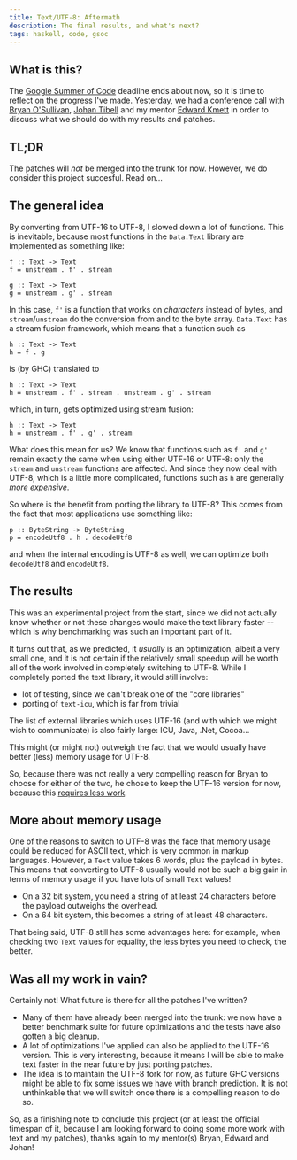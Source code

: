 ```yaml
---
title: Text/UTF-8: Aftermath
description: The final results, and what's next?
tags: haskell, code, gsoc
---
```


## What is this?

The [Google Summer of Code][gsoc] deadline ends about now, so it is time to
reflect on the progress I've made. Yesterday, we had a conference call with
[Bryan O'Sullivan], [Johan Tibell] and my mentor [Edward Kmett] in order to
discuss what we should do with my results and patches.

[gsoc]: http://socghop.appspot.com
[Bryan O'Sullivan]: http://www.serpentine.com/blog/
[Johan Tibell]: http://blog.johantibell.com/
[Edward Kmett]: http://comonad.com/

## TL;DR

The patches will *not* be merged into the trunk for now. However, we do consider
this project succesful. Read on...

## The general idea

By converting from UTF-16 to UTF-8, I slowed down a lot of functions. This is
inevitable, because most functions in the `Data.Text` library are implemented as
something like:

~~~~~{.haskell}
f :: Text -> Text
f = unstream . f' . stream

g :: Text -> Text
g = unstream . g' . stream
~~~~~

In this case, `f'` is a function that works on *characters* instead of bytes,
and `stream`/`unstream` do the conversion from and to the byte array.
`Data.Text` has a stream fusion framework, which means that a function such as

~~~~~{.haskell}
h :: Text -> Text
h = f . g
~~~~~

is (by GHC) translated to

~~~~~{.haskell}
h :: Text -> Text
h = unstream . f' . stream . unstream . g' . stream
~~~~~

which, in turn, gets optimized using stream fusion:

~~~~~{.haskell}
h :: Text -> Text
h = unstream . f' . g' . stream
~~~~~

What does this mean for us? We know that functions such as `f'` and `g'` remain
exactly the same when using either UTF-16 or UTF-8: only the `stream` and
`unstream` functions are affected. And since they now deal with UTF-8, which is
a little more complicated, functions such as `h` are generally *more expensive*.

So where is the benefit from porting the library to UTF-8? This comes from the
fact that most applications use something like:

~~~~~{.haskell}
p :: ByteString -> ByteString
p = encodeUtf8 . h . decodeUtf8
~~~~~

and when the internal encoding is UTF-8 as well, we can optimize both
`decodeUtf8` and `encodeUtf8`.

## The results

This was an experimental project from the start, since we did not actually know
whether or not these changes would make the text library faster -- which is why
benchmarking was such an important part of it.

It turns out that, as we predicted, it *usually* is an optimization, albeit a
very small one, and it is not certain if the relatively small speedup will be
worth all of the work involved in completely switching to UTF-8. While I
completely ported the text library, it would still involve:

- lot of testing, since we can't break one of the "core libraries"
- porting of `text-icu`, which is far from trivial

The list of external libraries which uses UTF-16 (and with which we might wish
to communicate) is also fairly large: ICU, Java, .Net, Cocoa...

This might (or might not) outweigh the fact that we would usually have better
(less) memory usage for UTF-8.

So, because there was not really a very compelling reason for Bryan to choose
for either of the two, he chose to keep the UTF-16 version for now, because this
[requires less work](http://en.wikipedia.org/wiki/Path_of_least_resistance).

## More about memory usage

One of the reasons to switch to UTF-8 was the face that memory usage could be
reduced for ASCII text, which is very common in markup languages. However, a
`Text` value takes 6 words, plus the payload in bytes. This means that
converting to UTF-8 usually would not be such a big gain in terms of memory
usage if you have lots of small `Text` values!

- On a 32 bit system, you need a string of at least 24 characters before the
  payload outweighs the overhead.
- On a 64 bit system, this becomes a string of at least 48 characters.

That being said, UTF-8 still has some advantages here: for example, when
checking two `Text` values for equality, the less bytes you need to check, the
better.

## Was all my work in vain?

Certainly not! What future is there for all the patches I've written?

- Many of them have already been merged into the trunk: we now have a better
  benchmark suite for future optimizations and the tests have also gotten a
  big cleanup.
- A lot of optimizations I've applied can also be applied to the UTF-16 version.
  This is very interesting, because it means I will be able to make text faster
  in the near future by just porting patches.
- The idea is to maintain the UTF-8 fork for now, as future GHC versions might
  be able to fix some issues we have with branch prediction. It is not
  unthinkable that we will switch once there is a compelling reason to do so.

So, as a finishing note to conclude this project (or at least the official
timespan of it, because I am looking forward to doing some more work with text
and my patches), thanks again to my mentor(s) Bryan, Edward and Johan!
